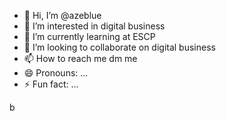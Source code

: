 - 👋 Hi, I’m @azeblue
- 👀 I’m interested in digital business
- 🌱 I’m currently learning at ESCP
- 💞️ I’m looking to collaborate on  digital business 
- 📫 How to reach me dm me
- 😄 Pronouns: ...
- ⚡ Fun fact: ...

<!---
azeblue/azeblue is a ✨ special ✨ repository because its `README.md` (this file) appears on your GitHub profile.
You can click the Preview link to take a look at your changes.
--->b
